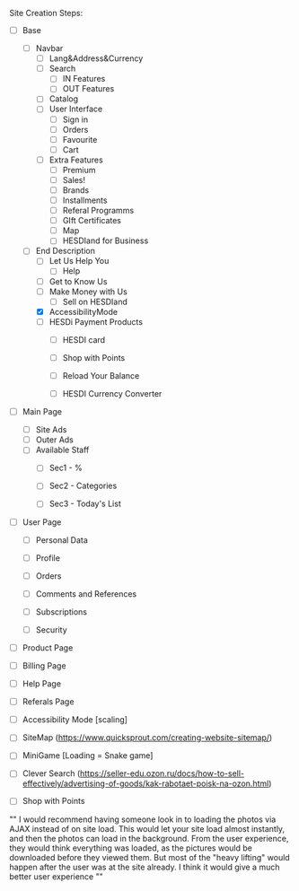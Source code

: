 Site Creation Steps:
- [ ] Base
	- [ ] Navbar
		- [ ] Lang&Address&Currency
		- [ ] Search
			- [ ] IN Features
			- [ ] OUT Features
		- [ ] Catalog
		- [ ] User Interface
			- [ ] Sign in
			- [ ] Orders
			- [ ] Favourite
			- [ ] Cart
		- [ ] Extra Features
			- [ ] Premium
			- [ ] Sales!
			- [ ] Brands
			- [ ] Installments
			- [ ] Referal Programms
			- [ ] GIft Certificates
			- [ ] Map
			- [ ] HESDIand for Business
	- [ ] End Description
		- [ ] Let Us Help You
			- [ ] Help
		- [ ] Get to Know Us
		- [ ] Make Money with Us
			- [ ] Sell on HESDIand
		- [x] AccessibilityMode
		- [ ] HESDi Payment Products
			- [ ] HESDI card
			- [ ] Shop with Points
			- [ ] Reload Your Balance
			- [ ] HESDI Currency Converter



- [ ] Main Page
	- [ ] Site Ads
	- [ ] Outer Ads
	- [ ] Available Staff
		- [ ] Sec1 - %
		- [ ] Sec2 - Categories
		- [ ] Sec3 - Today's List



- [ ] User Page
	- [ ] Personal Data
	- [ ] Profile
	- [ ] Orders
	- [ ] Comments and References
	- [ ] Subscriptions
	- [ ] Security



- [ ] Product Page
- [ ] Billing Page
- [ ] Help Page
- [ ] Referals Page



- [ ] Accessibility Mode [scaling]
- [ ] SiteMap (https://www.quicksprout.com/creating-website-sitemap/)
- [ ] MiniGame [Loading = Snake game]
- [ ] Clever Search (https://seller-edu.ozon.ru/docs/how-to-sell-effectively/advertising-of-goods/kak-rabotaet-poisk-na-ozon.html)
- [ ] Shop with Points



"" I would recommend having someone look in to loading the photos via AJAX instead of on site load. This would let your site load almost instantly, and then the photos can load in the background. From the user experience, they would think everything was loaded, as the pictures would be downloaded before they viewed them. But most of the "heavy lifting" would happen after the user was at the site already. I think it would give a much better user experience ""